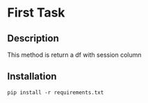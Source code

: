 # First Task

## Description
This method is return a df with session column

## Installation
```
pip install -r requirements.txt
```